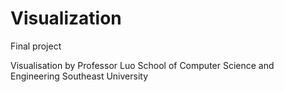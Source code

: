 # Visualization

Final project

Visualisation by Professor Luo
School of Computer Science and Engineering
Southeast University 

